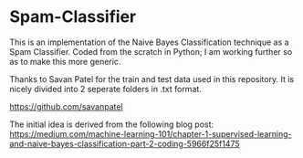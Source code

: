# Spam-Classifier

This is an implementation of the Naive Bayes Classification technique as a Spam Classifier.
Coded from the scratch in Python; I am working further so as to make this more generic.

Thanks to Savan Patel for the train and test data used in this repository. 
It is nicely divided into 2 seperate folders in .txt format.

https://github.com/savanpatel

The initial idea is derived from the following blog post: 
https://medium.com/machine-learning-101/chapter-1-supervised-learning-and-naive-bayes-classification-part-2-coding-5966f25f1475

